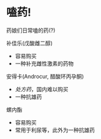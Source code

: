 # 嗑药!
药娘们日常嗑的药(?)

补佳乐(戊酸雌二醇)
+ 容易购买
+ 一种补充雌性激素的药物

安得卡(Androcur, 醋酸环丙孕酮)
+ _处方药_，国内难以购买
+ 一种抗雄药

螺内酯
+ 容易购买
+ 常用于利尿等，此外为一种抗雄药
